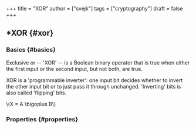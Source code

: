 +++
title = "XOR"
author = ["svejk"]
tags = ["cryptography"]
draft = false
+++

## \*XOR {#xor}


### Basics {#basics}

Exclusive or -- 'XOR' -- is a Boolean binary operator that is true when either the first input or the second input, but not both, are true.

XOR is a 'programmable inverter': one input bit decides whether to invert the other input bit or to just pass it through unchanged. 'Inverting' bits is also called 'flipping' bits.

\\(X = A \bigoplus B\\)


### Properties {#properties}
